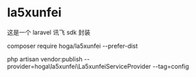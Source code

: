 # la5xunfei

这是一个 laravel 讯飞 sdk 封装

composer require hoga/la5xunfei --prefer-dist

php artisan vendor:publish --provider=hoga\la5xunfei\La5xunfeiServiceProvider --tag=config
